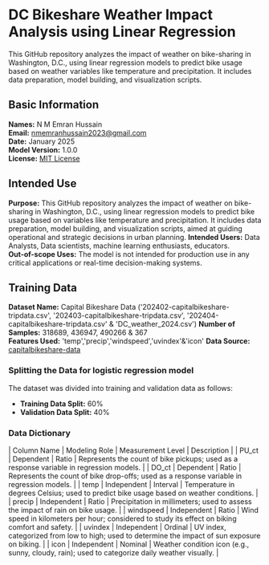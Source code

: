 # DC Bikeshare Weather Impact Analysis using Linear Regression

This GitHub repository analyzes the impact of weather on bike-sharing in Washington, D.C., using linear regression models to predict bike usage based on weather variables like temperature and precipitation. It includes data preparation, model building, and visualization scripts.

## Basic Information
**Names:** N M Emran Hussain  
**Email:** nmemranhussain2023@gmail.com  
**Date:** January 2025  
**Model Version:** 1.0.0  
**License:** [MIT License](LICENSE)

## Intended Use
**Purpose:** This GitHub repository analyzes the impact of weather on bike-sharing in Washington, D.C., using linear regression models to predict bike usage based on variables like temperature and precipitation. It includes data preparation, model building, and visualization scripts, aimed at guiding operational and strategic decisions in urban planning.
**Intended Users:** Data Analysts, Data scientists, machine learning enthusiasts, educators.  
**Out-of-scope Uses:** The model is not intended for production use in any critical applications or real-time decision-making systems.

## Training Data
**Dataset Name:** Capital Bikeshare Data ('202402-capitalbikeshare-tripdata.csv', '202403-capitalbikeshare-tripdata.csv', '202404-capitalbikeshare-tripdata.csv' & 'DC_weather_2024.csv')
**Number of Samples:** 318689, 436947, 490266 & 367   
**Features Used:** 'temp','precip','windspeed','uvindex'&'icon'
**Data Source:** [capitalbikeshare-data](https://s3.amazonaws.com/capitalbikeshare-data/index.html)

### Splitting the Data for logistic regression model
The dataset was divided into training and validation data as follows:
- **Training Data Split:** 60%
- **Validation Data Split:** 40%

### Data Dictionary

| Column Name     | Modeling Role  | Measurement Level | Description                                                                                     |
| PU_ct	          | Dependent	     | Ratio	           | Represents the count of bike pickups; used as a response variable in regression models.         |
| DO_ct	          | Dependent	     | Ratio	           | Represents the count of bike drop-offs; used as a response variable in regression models.       |
| temp	          | Independent	   | Interval	         | Temperature in degrees Celsius; used to predict bike usage based on weather conditions.         |
| precip	        | Independent	   | Ratio	           | Precipitation in millimeters; used to assess the impact of rain on bike usage.                  |
| windspeed	      | Independent	   | Ratio	           | Wind speed in kilometers per hour; considered to study its effect on biking comfort and safety. |
| uvindex	        | Independent	   | Ordinal	         | UV index, categorized from low to high; used to determine the impact of sun exposure on biking. |
| icon	          | Independent	   | Nominal	         | Weather condition icon (e.g., sunny, cloudy, rain); used to categorize daily weather visually.  |

